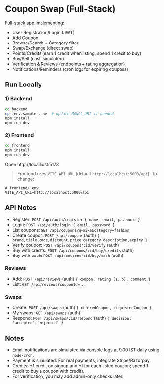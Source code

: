 # Coupon Swap (Full-Stack)

Full-stack app implementing:
- User Registration/Login (JWT)
- Add Coupon
- Browse/Search + Category filter
- Swap/Exchange (direct swap)
- Points/Credits (earn 1 credit when listing, spend 1 credit to buy)
- Buy/Sell (cash simulated)
- Verification & Reviews (endpoints + rating aggregation)
- Notifications/Reminders (cron logs for expiring coupons)

## Run Locally

### 1) Backend
```bash
cd backend
cp .env.sample .env  # update MONGO_URI if needed
npm install
npm run dev
```

### 2) Frontend
```bash
cd frontend
npm install
npm run dev
```
Open http://localhost:5173

> Frontend uses `VITE_API_URL` (default `http://localhost:5000/api`). To change:
```
# frontend/.env
VITE_API_URL=http://localhost:5000/api
```

## API Notes

- Register: `POST /api/auth/register { name, email, password }`
- Login: `POST /api/auth/login { email, password }`
- List coupons: `GET /api/coupons?q=nike&category=fashion`
- Create coupon: `POST /api/coupons` (auth) `{ brand,title,code,discount,price,category,description,expiry }`
- Verify coupon: `POST /api/coupons/:id/verify` (auth)
- Buy with credits: `POST /api/coupons/:id/buy/credits` (auth)
- Buy with cash: `POST /api/coupons/:id/buy/cash` (auth)

### Reviews
- Add: `POST /api/reviews` (auth) `{ coupon, rating (1..5), comment }`
- List: `GET /api/reviews?couponId=...`

### Swaps
- Create: `POST /api/swaps` (auth) `{ offeredCoupon, requestedCoupon }`
- My swaps: `GET /api/swaps` (auth)
- Respond: `POST /api/swaps/:id/respond` (auth) `{ decision: 'accepted'|'rejected' }`

## Notes
- Email notifications are simulated via console logs at 9:00 IST daily using `node-cron`.
- Payment is simulated. For real payments, integrate Stripe/Razorpay.
- Credits: +1 credit on signup and +1 for each listed coupon; spend 1 credit to buy a coupon with credits.
- For verification, you may add admin-only checks later.
